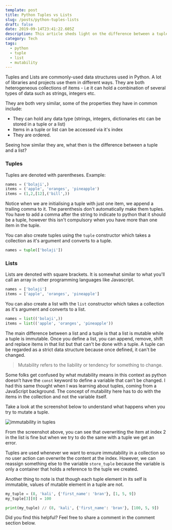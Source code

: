 ```yaml
---
template: post
title: Python Tuples vs Lists
slug: /posts/python-tuples-lists
draft: false
date: 2019-09-14T23:41:22.605Z
description: This article sheds light on the difference between a tuple and a list.
category: Tech
tags:
  - python
  - tuple
  - list
  - mutability
---
```

Tuples and Lists are commonly-used data structures used in Python. A lot of libraries and projects use them in different ways. They are both heterogeneous collections of items - i.e it can hold a combination of several types of data such as strings, integers etc.

They are both very similar, some of the properties they have in common include:

* They can hold any data type (strings, integers, dictionaries etc can be stored in a tuple or a list)
* Items in a tuple or list can be accessed via it's index
* They are ordered. 

Seeing how similar they are, what then is the difference between a tuple and a list?

### Tuples

Tuples are denoted with parentheses. Example:

```python
names = ('bolaji',)
items = ('apple', 'oranges', 'pineapple')
items = (1,2,[12],('bill',))
```

Notice when we are initialising a tuple with just one item, we append a trailing comma to it. The parenthesis don't automatically make them tuples. You have to add a comma after the string to indicate to python that it should be a tuple, however this isn't compulsory when you have more than one item in the tuple.

You can also create tuples using the `tuple` constructor which takes a collection as it's argument and converts to a tuple.

```python
names = tuple(['bolaji'])
```

### Lists

Lists are denoted with square brackets. It is somewhat similar to what you'll call an array in other programming languages like Javascript.

```python
names = ['bolaji']
items = ['apple', 'oranges', 'pineapple']
```

You can also create a list with the `list` constructor which takes a collection as it's argument and converts to a list.

```python
names = list(('bolaji',))
items = list(('apple', 'oranges', 'pineapple'))
```

The main difference between a list and a tuple is that a list is mutable while a tuple is immutable. Once you define a list, you can append, remove, shift and replace items in that list but that can't be done with a tuple. A tuple can be regarded as a strict data structure because once defined, it can't be changed.

> Mutability refers to the liability or tendency for something to change.

Some folks get confused by what mutability means in this context as python doesn’t have the `const` keyword to define a variable that can’t be changed. I had this same thought when I was learning about tuples, coming from a JavaScript background. The concept of mutability here has to do with the items in the collection and not the variable itself.

Take a look at the screenshot below to understand what happens when you try to mutate a tuple.

![immutability in tuples](/media/screenshot-2019-09-07-at-1.16.23-am.png)

From the screenshot above, you can see that overwriting the item at index 2 in the list is fine but when we try to do the same with a tuple we get an error. 

Tuples are used whenever we want to ensure immutability in a collection so no user action can overwrite the content at the index. However, we can reassign something else to the variable `store_tuple` because the variable is only a container that holds a reference to the tuple we created.

Another thing to note is that though each tuple element in its self is immutable, values of mutable element in a tuple are not.

```python
my_tuple = (8, 'kali', {'first_name': 'bran'}, [1, 5, 9])
my_tuple[3][0] = 100

print(my_tuple) // (8, 'kali', {'first_name': 'bran'}, [100, 5, 9])
```



Did you find this helpful? Feel free to share a comment in the comment section below.
